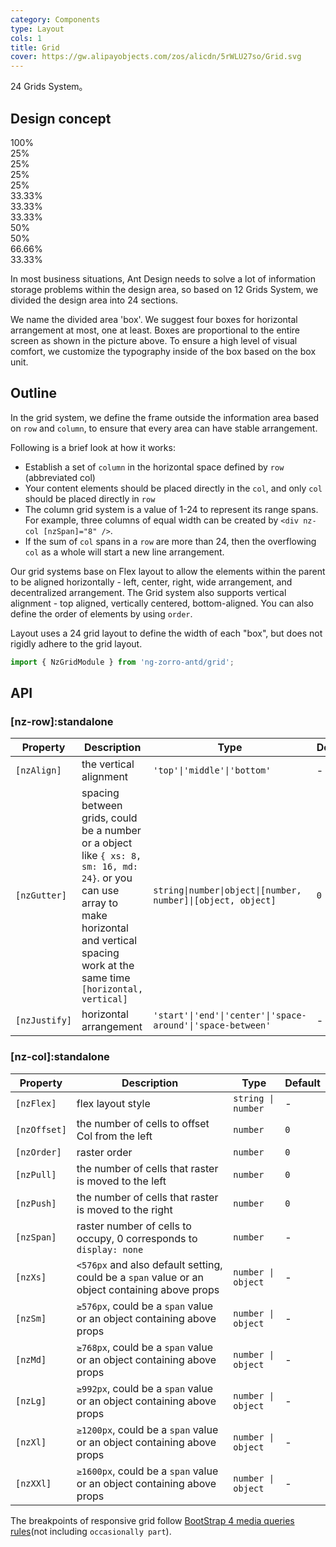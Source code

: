```yaml
---
category: Components
type: Layout
cols: 1
title: Grid
cover: https://gw.alipayobjects.com/zos/alicdn/5rWLU27so/Grid.svg
---
```


24 Grids System。

## Design concept

<div class="grid-demo">
<div class="ant-row demo-row">
  <div class="ant-col-24 demo-col demo-col-1">
    100%
  </div>
</div>
<div class="ant-row demo-row">
  <div class="ant-col-6 demo-col demo-col-2">
    25%
  </div>
  <div class="ant-col-6 demo-col demo-col-3">
    25%
  </div>
  <div class="ant-col-6 demo-col demo-col-2">
    25%
  </div>
  <div class="ant-col-6 demo-col demo-col-3">
    25%
  </div>
</div>
<div class="ant-row demo-row">
  <div class="ant-col-8 demo-col demo-col-4">
    33.33%
  </div>
  <div class="ant-col-8 demo-col demo-col-5">
    33.33%
  </div>
  <div class="ant-col-8 demo-col demo-col-4">
    33.33%
  </div>
</div>
<div class="ant-row demo-row">
  <div class="ant-col-12 demo-col demo-col-1">
    50%
  </div>
  <div class="ant-col-12 demo-col demo-col-3">
    50%
  </div>
</div>
<div class="ant-row demo-row">
  <div class="ant-col-16 demo-col demo-col-4">
    66.66%
  </div>
  <div class="ant-col-8 demo-col demo-col-5">
    33.33%
  </div>
</div>
</div>

In most business situations, Ant Design needs to solve a lot of information storage problems within the design area, so based on 12 Grids System, we divided the design area into 24 sections.

We name the divided area 'box'. We suggest four boxes for horizontal arrangement at most, one at least. Boxes are proportional to the entire screen as shown in the picture above. To ensure a high level of visual comfort, we customize the typography inside of the box based on the box unit.

## Outline

In the grid system, we define the frame outside the information area based on `row` and `column`, to ensure that every area can have stable arrangement.

Following is a brief look at how it works:

- Establish a set of `column` in the horizontal space defined by `row` (abbreviated col)
- Your content elements should be placed directly in the `col`, and only `col` should be placed directly in `row`
- The column grid system is a value of 1-24 to represent its range spans. For example, three columns of equal width can be created by `<div nz-col [nzSpan]="8" />`.
- If the sum of `col` spans in a `row` are more than 24, then the overflowing `col` as a whole will start a new line arrangement.

Our grid systems base on Flex layout to allow the elements within the parent to be aligned horizontally - left, center, right, wide arrangement, and decentralized arrangement. The Grid system also supports vertical alignment - top aligned, vertically centered, bottom-aligned. You can also define the order of elements by using `order`.

Layout uses a 24 grid layout to define the width of each "box", but does not rigidly adhere to the grid layout.

```ts
import { NzGridModule } from 'ng-zorro-antd/grid';
```

## API

### [nz-row]:standalone

| Property      | Description                                                                                                                                                                                       | Type                                                         | Default |
| ------------- | ------------------------------------------------------------------------------------------------------------------------------------------------------------------------------------------------- | ------------------------------------------------------------ | ------- |
| `[nzAlign]`   | the vertical alignment                                                                                                                                                                            | `'top'\|'middle'\|'bottom'`                                  | -       |
| `[nzGutter]`  | spacing between grids, could be a number or a object like `{ xs: 8, sm: 16, md: 24}`. or you can use array to make horizontal and vertical spacing work at the same time `[horizontal, vertical]` | `string\|number\|object\|[number, number]\|[object, object]` | `0`     |
| `[nzJustify]` | horizontal arrangement                                                                                                                                                                            | `'start'\|'end'\|'center'\|'space-around'\|'space-between'`  | -       |

### [nz-col]:standalone

| Property     | Description                                                                                    | Type               | Default |
| ------------ | ---------------------------------------------------------------------------------------------- | ------------------ | ------- |
| `[nzFlex]`   | flex layout style                                                                              | `string \| number` | -       |
| `[nzOffset]` | the number of cells to offset Col from the left                                                | `number`           | `0`     |
| `[nzOrder]`  | raster order                                                                                   | `number`           | `0`     |
| `[nzPull]`   | the number of cells that raster is moved to the left                                           | `number`           | `0`     |
| `[nzPush]`   | the number of cells that raster is moved to the right                                          | `number`           | `0`     |
| `[nzSpan]`   | raster number of cells to occupy, 0 corresponds to `display: none`                             | `number`           | -       |
| `[nzXs]`     | `<576px` and also default setting, could be a `span` value or an object containing above props | `number \| object` | -       |
| `[nzSm]`     | `≥576px`, could be a `span` value or an object containing above props                          | `number \| object` | -       |
| `[nzMd]`     | `≥768px`, could be a `span` value or an object containing above props                          | `number \| object` | -       |
| `[nzLg]`     | `≥992px`, could be a `span` value or an object containing above props                          | `number \| object` | -       |
| `[nzXl]`     | `≥1200px`, could be a `span` value or an object containing above props                         | `number \| object` | -       |
| `[nzXXl]`    | `≥1600px`, could be a `span` value or an object containing above props                         | `number \| object` | -       |

The breakpoints of responsive grid follow [BootStrap 4 media queries rules](https://getbootstrap.com/docs/4.0/layout/overview/#responsive-breakpoints)(not including `occasionally part`).
